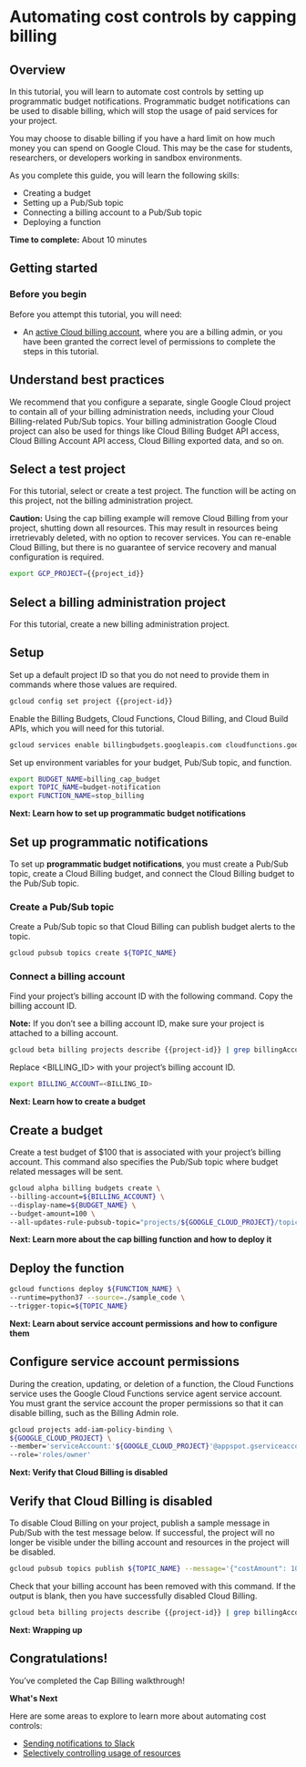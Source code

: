 # Automating cost controls by capping billing

## Overview

In this tutorial, you will learn to automate cost controls by setting up programmatic budget notifications. 
Programmatic budget notifications can be used to disable billing, which will stop the usage of paid services for your project. 

You may choose to disable billing if you have a hard limit on how much money you can spend on Google Cloud. 
This may be the case for students, researchers, or developers working in sandbox environments.

As you complete this guide, you will learn the following skills: 
+ Creating a budget
+ Setting up a Pub/Sub topic
+ Connecting a billing account to a Pub/Sub topic
+ Deploying a function

**Time to complete:** About 10 minutes

## Getting started 

### Before you begin

Before you attempt this tutorial, you will need:
+ An [active Cloud billing account](https://cloud.google.com/billing/docs/how-to/manage-billing-account#create_a_new_billing_account), where you are a billing admin, or you have been granted the correct level of permissions to complete the steps in this tutorial.

## Understand best practices
We recommend that you configure a separate, single Google Cloud project to contain all of your billing administration needs, including your Cloud Billing-related Pub/Sub topics. Your billing administration Google Cloud project can also be used for things like Cloud Billing Budget API access, Cloud Billing Account API access, Cloud Billing exported data, and so on.

## Select a test project 
For this tutorial, select or create a test project. The function will be acting on this project, not the billing administration project.  

**Caution:** Using the cap billing example will remove Cloud Billing from your project, shutting down all resources. This may result in resources being irretrievably deleted, with no option to recover services. You can re-enable Cloud Billing, but there is no guarantee of service recovery and manual configuration is required.

<walkthrough-project-setup></walkthrough-project-setup> 

```sh
export GCP_PROJECT={{project_id}}
```

## Select a billing administration project
 
For this tutorial, create a new billing administration project.

<walkthrough-project-setup></walkthrough-project-setup> 

## Setup

Set up a default project ID so that you do not need to provide them in commands where those values are required. 

```sh   
gcloud config set project {{project-id}}  
```

Enable the Billing Budgets, Cloud Functions, Cloud Billing, and Cloud Build APIs, which you will need for this tutorial. 
```sh
gcloud services enable billingbudgets.googleapis.com cloudfunctions.googleapis.com cloudbilling.googleapis.com cloudbuild.googleapis.com
```

Set up environment variables for your budget, Pub/Sub topic, and function.
```sh
export BUDGET_NAME=billing_cap_budget
export TOPIC_NAME=budget-notification
export FUNCTION_NAME=stop_billing
``` 

**Next: Learn how to set up programmatic budget notifications**

## Set up programmatic notifications
To set up **programmatic budget notifications**, you must create a Pub/Sub topic, create a Cloud Billing budget, and connect the Cloud Billing budget to the Pub/Sub topic. 

### Create a Pub/Sub topic
Create a Pub/Sub topic so that Cloud Billing can publish budget alerts to the topic. 
```sh
gcloud pubsub topics create ${TOPIC_NAME}
```

### Connect a billing account

Find your project’s billing account ID with the following command. Copy the billing account ID. 

**Note:** If you don’t see a billing account ID, make sure your project is attached to a billing account.
```sh
gcloud beta billing projects describe {{project-id}} | grep billingAccountName
```

Replace <BILLING_ID> with your project’s billing account ID. 
```sh
export BILLING_ACCOUNT=<BILLING_ID>
```
**Next: Learn how to create a budget**

## Create a budget

Create a test budget of $100 that is associated with your project’s billing account. This command also specifies the Pub/Sub topic where budget related messages will be sent. 
```sh
gcloud alpha billing budgets create \
--billing-account=${BILLING_ACCOUNT} \
--display-name=${BUDGET_NAME} \
--budget-amount=100 \
--all-updates-rule-pubsub-topic="projects/${GOOGLE_CLOUD_PROJECT}/topics/${TOPIC_NAME}"
```

**Next: Learn more about the cap billing function and how to deploy it**

## Deploy the function

```sh
gcloud functions deploy ${FUNCTION_NAME} \
--runtime=python37 --source=./sample_code \
--trigger-topic=${TOPIC_NAME}
```
**Next: Learn about service account permissions and how to configure them**

## Configure service account permissions

During the creation, updating, or deletion of a function, the Cloud Functions service uses the Google Cloud Functions service agent service account. You must grant the service account the proper permissions so that it can disable billing, such as the Billing Admin role. 

```sh
gcloud projects add-iam-policy-binding \
${GOOGLE_CLOUD_PROJECT} \
--member='serviceAccount:'${GOOGLE_CLOUD_PROJECT}'@appspot.gserviceaccount.com' \
--role='roles/owner'
```
**Next: Verify that Cloud Billing is disabled**

## Verify that Cloud Billing is disabled

To disable Cloud Billing on your project, publish a sample message in Pub/Sub with the test message below. If successful, the project will no longer be visible under the billing account and resources in the project will be disabled. 

```sh
gcloud pubsub topics publish ${TOPIC_NAME} --message='{"costAmount": 100.01,"budgetAmount": 100.00}'
```

Check that your billing account has been removed with this command. If the output is blank, then you have successfully disabled Cloud Billing. 
```sh
gcloud beta billing projects describe {{project-id}} | grep billingAccountName
```

**Next: Wrapping up** 

## Congratulations!

<walkthrough-conclusion-trophy></walkthrough-conclusion-trophy>

You’ve completed the Cap Billing walkthrough! 

**What's Next** 

Here are some areas to explore to learn more about automating cost controls:
+ [Sending notifications to Slack](https://cloud.google.com/billing/docs/how-to/notify#send_notifications_to_slack)
+ [Selectively controlling usage of resources](https://cloud.google.com/billing/docs/how-to/notify#selectively_control_usage)